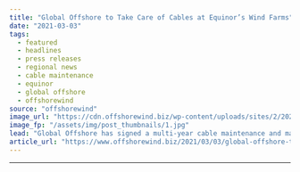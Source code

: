 ```yaml
---
title: "Global Offshore to Take Care of Cables at Equinor’s Wind Farms"
date: "2021-03-03"
tags: 
  - featured
  - headlines
  - press releases
  - regional news
  - cable maintenance
  - equinor
  - global offshore
  - offshorewind
source: "offshorewind"
image_url: "https://cdn.offshorewind.biz/wp-content/uploads/sites/2/2021/03/02140047/Global-Offshore-to-Take-Care-of-Cables-at-Equinors-Wind-Frams.jpg"
image_fp: "/assets/img/post_thumbnails/1.jpg"
lead: "Global Offshore has signed a multi-year cable maintenance and management framework agreement with Equinor"
article_url: "https://www.offshorewind.biz/2021/03/03/global-offshore-to-take-care-of-cables-at-equinors-wind-farms/"
---
```


---
